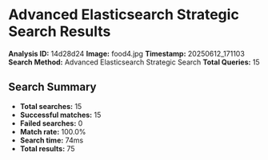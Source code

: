 # Advanced Elasticsearch Strategic Search Results

**Analysis ID:** 14d28d24
**Image:** food4.jpg
**Timestamp:** 20250612_171103
**Search Method:** Advanced Elasticsearch Strategic Search
**Total Queries:** 15

## Search Summary

- **Total searches:** 15
- **Successful matches:** 15
- **Failed searches:** 0
- **Match rate:** 100.0%
- **Search time:** 74ms
- **Total results:** 75

